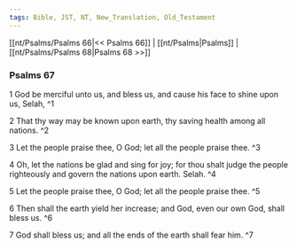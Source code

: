 ```yaml
---
tags: Bible, JST, NT, New_Translation, Old_Testament
---
```


[[nt/Psalms/Psalms 66|<< Psalms 66]] | [[nt/Psalms|Psalms]] | [[nt/Psalms/Psalms 68|Psalms 68 >>]]

### Psalms 67

1 God be merciful unto us, and bless us, and cause his face to shine upon us, Selah,  ^1

2 That thy way may be known upon earth, thy saving health among all nations.  ^2

3 Let the people praise thee, O God; let all the people praise thee.  ^3

4 Oh, let the nations be glad and sing for joy; for thou shalt judge the people righteously and govern the nations upon earth. Selah.  ^4

5 Let the people praise thee, O God; let all the people praise thee.  ^5

6 Then shall the earth yield her increase; and God, even our own God, shall bless us.  ^6

7 God shall bless us; and all the ends of the earth shall fear him.  ^7

 

